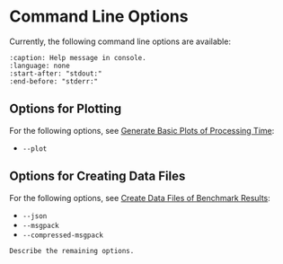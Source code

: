 # Command Line Options

Currently, the following command line options are available:

```{literalinclude} ../../../tests/integ/approvals/TestCommandLine.test_help.approved.txt
:caption: Help message in console.
:language: none
:start-after: "stdout:"
:end-before: "stderr:"
```

## Options for Plotting

For the following options,
see [Generate Basic Plots of Processing Time](howto/generate_basic_plots.md):

- `--plot`

## Options for Creating Data Files

For the following options,
see [Create Data Files of Benchmark Results](howto/create_data_files.md):

- `--json`
- `--msgpack`
- `--compressed-msgpack`

```{todo}
Describe the remaining options.
```
